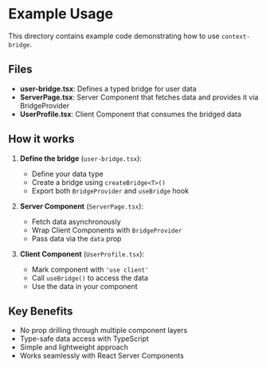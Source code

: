 # Example Usage

This directory contains example code demonstrating how to use `context-bridge`.

## Files

- **user-bridge.tsx**: Defines a typed bridge for user data
- **ServerPage.tsx**: Server Component that fetches data and provides it via BridgeProvider
- **UserProfile.tsx**: Client Component that consumes the bridged data

## How it works

1. **Define the bridge** (`user-bridge.tsx`):
   - Define your data type
   - Create a bridge using `createBridge<T>()`
   - Export both `BridgeProvider` and `useBridge` hook

2. **Server Component** (`ServerPage.tsx`):
   - Fetch data asynchronously
   - Wrap Client Components with `BridgeProvider`
   - Pass data via the `data` prop

3. **Client Component** (`UserProfile.tsx`):
   - Mark component with `'use client'`
   - Call `useBridge()` to access the data
   - Use the data in your component

## Key Benefits

- No prop drilling through multiple component layers
- Type-safe data access with TypeScript
- Simple and lightweight approach
- Works seamlessly with React Server Components
